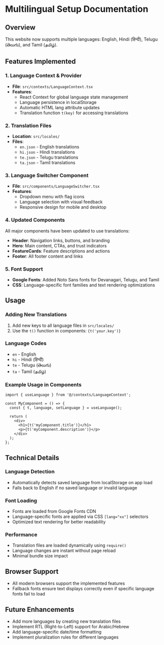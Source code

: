 # Multilingual Setup Documentation

## Overview
This website now supports multiple languages: English, Hindi (हिन्दी), Telugu (తెలుగు), and Tamil (தமிழ்).

## Features Implemented

### 1. Language Context & Provider
- **File**: `src/contexts/LanguageContext.tsx`
- **Features**:
  - React Context for global language state management
  - Language persistence in localStorage
  - Automatic HTML lang attribute updates
  - Translation function `t(key)` for accessing translations

### 2. Translation Files
- **Location**: `src/locales/`
- **Files**:
  - `en.json` - English translations
  - `hi.json` - Hindi translations
  - `te.json` - Telugu translations
  - `ta.json` - Tamil translations

### 3. Language Switcher Component
- **File**: `src/components/LanguageSwitcher.tsx`
- **Features**:
  - Dropdown menu with flag icons
  - Language selection with visual feedback
  - Responsive design for mobile and desktop

### 4. Updated Components
All major components have been updated to use translations:
- **Header**: Navigation links, buttons, and branding
- **Hero**: Main content, CTAs, and trust indicators
- **FeatureCards**: Feature descriptions and actions
- **Footer**: All footer content and links

### 5. Font Support
- **Google Fonts**: Added Noto Sans fonts for Devanagari, Telugu, and Tamil
- **CSS**: Language-specific font families and text rendering optimizations

## Usage

### Adding New Translations
1. Add new keys to all language files in `src/locales/`
2. Use the `t()` function in components: `{t('your.key')}`

### Language Codes
- `en` - English
- `hi` - Hindi (हिन्दी)
- `te` - Telugu (తెలుగు)
- `ta` - Tamil (தமிழ்)

### Example Usage in Components
```tsx
import { useLanguage } from '@/contexts/LanguageContext';

const MyComponent = () => {
  const { t, language, setLanguage } = useLanguage();
  
  return (
    <div>
      <h1>{t('myComponent.title')}</h1>
      <p>{t('myComponent.description')}</p>
    </div>
  );
};
```

## Technical Details

### Language Detection
- Automatically detects saved language from localStorage on app load
- Falls back to English if no saved language or invalid language

### Font Loading
- Fonts are loaded from Google Fonts CDN
- Language-specific fonts are applied via CSS `[lang="xx"]` selectors
- Optimized text rendering for better readability

### Performance
- Translation files are loaded dynamically using `require()`
- Language changes are instant without page reload
- Minimal bundle size impact

## Browser Support
- All modern browsers support the implemented features
- Fallback fonts ensure text displays correctly even if specific language fonts fail to load

## Future Enhancements
- Add more languages by creating new translation files
- Implement RTL (Right-to-Left) support for Arabic/Hebrew
- Add language-specific date/time formatting
- Implement pluralization rules for different languages
